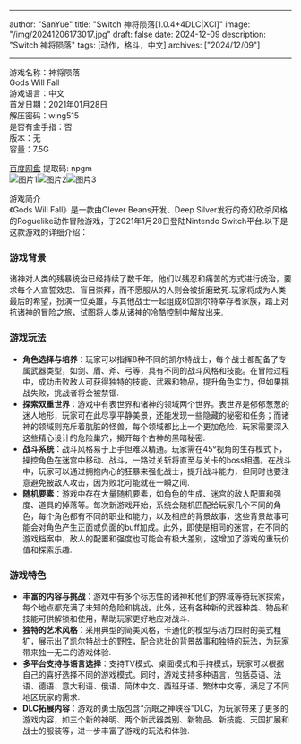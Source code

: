 
---
author: "SanYue"
title: "Switch 神将陨落[1.0.4+4DLC|XCI]"
image: "/img/20241206173017.jpg"
draft: false
date: 2024-12-09
description: "Switch 神将陨落"
tags: [动作，格斗，中文]
archives: ["2024/12/09"]

---

游戏名称：神将陨落   
Gods Will Fall    
游戏语言：中文  
首发日期：2021年01月28日  
解压密码：wing515  
是否有金手指：否  
版本：无   
容量：7.5G

[百度网盘](https://pan.baidu.com/s/1-qoauTG01BYP-tS6X8U0Xw) 提取码: npgm  
![图片1](/img/68553f.jpg)![图片2](/img/9c5c75.jpg)![图片3](/img/76dca3.jpg)  

游戏简介  
《Gods Will Fall》是一款由Clever Beans开发、Deep Silver发行的奇幻砍杀风格的Roguelike动作冒险游戏，于2021年1月28日登陆Nintendo Switch平台.以下是这款游戏的详细介绍：

### 游戏背景
诸神对人类的残暴统治已经持续了数千年，他们以残忍和痛苦的方式进行统治，要求每个人宣誓效忠、盲目崇拜，而不愿服从的人则会被折磨致死.玩家将成为人类最后的希望，扮演一位英雄，与其他战士一起组成8位凯尔特幸存者家族，踏上对抗诸神的冒险之旅，试图将人类从诸神的冷酷控制中解放出来.

### 游戏玩法
- **角色选择与培养**：玩家可以指挥8种不同的凯尔特战士，每个战士都配备了专属武器类型，如剑、盾、斧、弓等，具有不同的战斗风格和技能。在冒险过程中，成功击败敌人可获得独特的技能、武器和物品，提升角色实力，但如果挑战失败，挑战者将会被禁锢.
- **探索双重世界**：游戏中有表世界和诸神的领域两个世界。表世界是郁郁葱葱的迷人地形，玩家可在此尽享平静美景，还能发现一些隐藏的秘密和任务；而诸神的领域则充斥着肮脏的怪兽，每个领域都比上一个更加危险，玩家需要深入这些精心设计的危险巢穴，揭开每个古神的黑暗秘密.
- **战斗系统**：战斗风格易于上手但难以精通。玩家需在45°视角的生存模式下，操控角色在迷宫中移动、战斗，一路过关斩将直至与关卡的boss相遇。在战斗中，玩家可以通过拥抱内心的狂暴来强化战士，提升战斗能力，但同时也要注意避免被敌人攻击，因为败北可能就在一瞬之间.
- **随机要素**：游戏中存在大量随机要素，如角色的生成、迷宫的敌人配置和强度、道具的掉落等。每次新游戏开始，系统会随机匹配给玩家几个不同的角色，每个角色都有不同的职业和能力，以及相应的背景故事，这些背景故事可能会对角色产生正面或负面的buff加成。此外，即使是相同的迷宫，在不同的游戏档案中，敌人的配置和强度也可能会有极大差别，这增加了游戏的重玩价值和探索乐趣.

### 游戏特色
- **丰富的内容与挑战**：游戏中有多个标志性的诸神和他们的界域等待玩家探索，每个地点都充满了未知的危险和挑战。此外，还有各种新的武器种类、物品和技能可供解锁和使用，帮助玩家更好地应对战斗.
- **独特的艺术风格**：采用典型的简美风格，卡通化的模型与活力四射的美式粗犷，展示出了凯尔特战士的野性，配合悲壮的背景故事和独特的玩法，为玩家带来独一无二的游戏体验.
- **多平台支持与语言选择**：支持TV模式、桌面模式和手持模式，玩家可以根据自己的喜好选择不同的游戏模式。同时，游戏支持多种语言，包括英语、法语、德语、意大利语、俄语、简体中文、西班牙语、繁体中文等，满足了不同地区玩家的需求.
- **DLC拓展内容**：游戏的勇士版包含“沉眠之神峡谷”DLC，为玩家带来了更多的游戏内容，如三个新的神明、两个新武器类别、新物品、新技能、天国扩展和战士的服装等，进一步丰富了游戏的玩法和体验.
 
